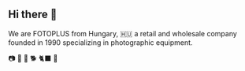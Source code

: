 ## Hi there 👋

We are FOTOPLUS from Hungary, 🇭🇺
a retail and wholesale company 
founded in 1990 
specializing in photographic equipment. 

📷 🎥 🚚 🐕 🐈‍⬛ 🚵
